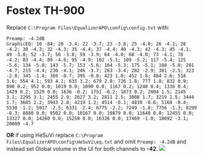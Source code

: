 # Fostex TH-900
Replace `C:\Program Files\EqualizerAPO\config\config.txt` with:
```
Preamp: -4.2dB
GraphicEQ: 10 -84; 20 -3.4; 22 -3.7; 23 -3.8; 25 -4.0; 26 -4.1; 28 -4.2; 30 -4.3; 32 -4.3; 35 -4.4; 37 -4.4; 40 -4.3; 42 -4.3; 45 -4.1; 49 -3.8; 52 -3.7; 56 -3.8; 59 -3.9; 64 -4.0; 68 -4.0; 73 -4.1; 78 -4.2; 83 -4.4; 89 -4.6; 95 -4.9; 102 -5.1; 109 -5.2; 117 -5.4; 125 -5.6; 134 -5.8; 143 -5.7; 153 -5.6; 164 -5.3; 175 -5.1; 188 -5.0; 201 -4.7; 215 -4.4; 230 -4.1; 246 -3.7; 263 -3.4; 282 -2.9; 301 -2.5; 323 -2.0; 345 -1.4; 369 -0.7; 395 -0.0; 423 1.0; 452 1.8; 484 2.6; 518 3.6; 554 4.1; 593 4.1; 635 3.2; 679 2.0; 726 1.8; 777 1.8; 832 0.9; 890 0.2; 952 0.0; 1019 0.0; 1090 0.0; 1167 0.2; 1248 0.4; 1336 0.4; 1429 0.2; 1529 0.0; 1636 -0.2; 1751 -0.2; 1873 0.2; 2004 1.5; 2145 3.1; 2295 3.1; 2455 2.9; 2627 3.2; 2811 2.5; 3008 1.7; 3219 1.5; 3444 1.7; 3685 2.2; 3943 2.8; 4219 1.2; 4514 -0.1; 4830 -0.6; 5168 -0.4; 5530 -1.2; 5917 -2.5; 6331 -2.4; 6775 -2.2; 7249 -1.8; 7756 -1.3; 8299 -0.3; 8880 0.0; 9502 0.0; 10167 0.0; 10879 0.0; 11640 0.0; 12455 0.0; 13327 0.0; 14260 0.0; 15258 0.0; 16326 0.0; 17469 -1.0; 18692 -3.1; 20000 -4.7
```
**OR** if using HeSuVi replace `C:\Program Files\EqualizerAPO\config\HeSuVi\eq.txt` and omit `Preamp: -4.2dB` and instead set Global volume in the UI for both channels to **-42**.
![](https://raw.githubusercontent.com/jaakkopasanen/AutoEq/master/results/SBAF-Serious/innerfidelity/onear/Fostex%20TH-900/Fostex%20TH-900.png)
